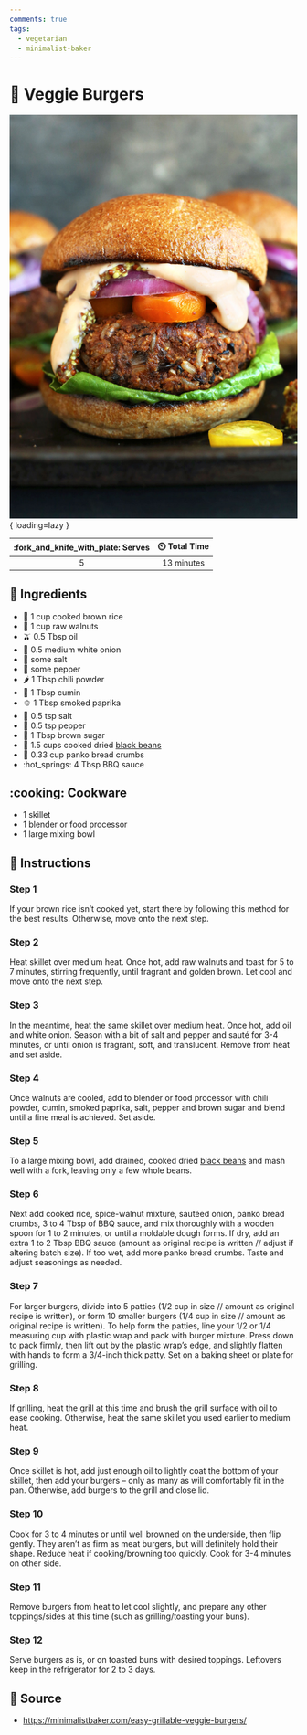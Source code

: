 ```yaml
---
comments: true
tags:
  - vegetarian
  - minimalist-baker
---
```

# :hamburger: Veggie Burgers

![Veggie Burgers][1]{ loading=lazy }

| :fork_and_knife_with_plate: Serves | :timer_clock: Total Time |
|:----------------------------------:|:-----------------------: |
| 5 | 13 minutes |

## :salt: Ingredients

- :rice: 1 cup cooked brown rice
- :chestnut: 1 cup raw walnuts
- :olive: 0.5 Tbsp oil
- :onion: 0.5 medium white onion
- :salt: some salt
- :salt: some pepper
- :hot_pepper: 1 Tbsp chili powder
- :herb: 1 Tbsp cumin
- :bell_pepper: 1 Tbsp smoked paprika
- :salt: 0.5 tsp salt
- :salt: 0.5 tsp pepper
- :maple_leaf: 1 Tbsp brown sugar
- :canned_food: 1.5 cups cooked dried [black beans][2]
- :bread: 0.33 cup panko bread crumbs
- :hot_springs: 4 Tbsp BBQ sauce

## :cooking: Cookware

- 1 skillet
- 1 blender or food processor
- 1 large mixing bowl

## :pencil: Instructions

### Step 1

If your brown rice isn’t cooked yet, start there by following this method for the best results. Otherwise, move onto
the next step.

### Step 2

Heat skillet over medium heat. Once hot, add raw walnuts and toast for 5 to 7 minutes, stirring frequently, until
fragrant and golden brown. Let cool and move onto the next step.

### Step 3

In the meantime, heat the same skillet over medium heat. Once hot, add oil and white onion. Season with a bit of salt
and pepper and sauté for 3-4 minutes, or until onion is fragrant, soft, and translucent. Remove from heat and set
aside.

### Step 4

Once walnuts are cooled, add to blender or food processor with chili powder, cumin, smoked paprika, salt, pepper and
brown sugar and blend until a fine meal is achieved. Set aside.

### Step 5

To a large mixing bowl, add drained, cooked dried [black beans][2] and mash well with a fork, leaving only a few whole beans.

### Step 6

Next add cooked rice, spice-walnut mixture, sautéed onion, panko bread crumbs, 3 to 4 Tbsp of BBQ sauce, and mix
thoroughly with a wooden spoon for 1 to 2 minutes, or until a moldable dough forms. If dry, add an extra 1 to 2 Tbsp BBQ
sauce (amount as original recipe is written // adjust if altering batch size). If too wet, add more panko bread crumbs.
Taste and adjust seasonings as needed.

### Step 7

For larger burgers, divide into 5 patties (1/2 cup in size // amount as original recipe is written), or form 10 smaller
burgers (1/4 cup in size // amount as original recipe is written). To help form the patties, line your 1/2 or 1/4
measuring cup with plastic wrap and pack with burger mixture. Press down to pack firmly, then lift out by the plastic
wrap’s edge, and slightly flatten with hands to form a 3/4-inch thick patty. Set on a baking sheet or plate for
grilling.

### Step 8

If grilling, heat the grill at this time and brush the grill surface with oil to ease cooking. Otherwise, heat the same
skillet you used earlier to medium heat.

### Step 9

Once skillet is hot, add just enough oil to lightly coat the bottom of your skillet, then add your burgers – only as
many as will comfortably fit in the pan. Otherwise, add burgers to the grill and close lid.

### Step 10

Cook for 3 to 4 minutes or until well browned on the underside, then flip gently. They aren’t as firm as meat burgers,
but will definitely hold their shape. Reduce heat if cooking/browning too quickly. Cook for 3-4 minutes on other side.

### Step 11

Remove burgers from heat to let cool slightly, and prepare any other toppings/sides at this time (such as
grilling/toasting your buns).

### Step 12

Serve burgers as is, or on toasted buns with desired toppings. Leftovers keep in the refrigerator for 2 to 3 days.

## :link: Source

- <https://minimalistbaker.com/easy-grillable-veggie-burgers/>

[1]: <../assets/images/veggie-burgers.jpg>
[2]: <../pressurecooker/black-beans.md>
